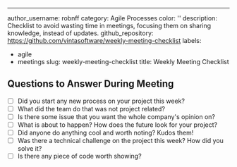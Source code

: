 ---
author_username: robnff
category: Agile Processes
color: ''
description: Checklist to avoid wasting time in meetings, focusing them on sharing
  knowledge, instead of updates.
github_repository: https://github.com/vintasoftware/weekly-meeting-checklist
labels:
- agile
- meetings
slug: weekly-meeting-checklist
title: Weekly Meeting Checklist

## Questions to Answer During Meeting
  * [ ] Did you start any new process on your project this week?
  * [ ] What did the team do that was not project related?
  * [ ] Is there some issue that you want the whole company's opinion on?
  * [ ] What is about to happen? How does the future look for your project?
  * [ ] Did anyone do anything cool and worth noting? Kudos them!
  * [ ] Was there a technical challenge on the project this week? How did you solve it?
  * [ ] Is there any piece of code worth showing?
